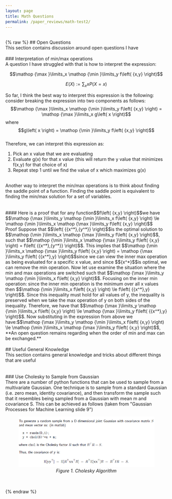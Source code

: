 ```yaml
---
layout: page
title: Math Questions
permalink: /paper_reviews/math-test2/
---
```

<br />
{% raw %}
## Open Questions  
<br />
This section contains discussion around open questions I have  
<br />
<br />
### Interpretation of min/max operations  
<br />
A question I have struggled with that is how to interpret the expression:  

$$\mathop {\max }\limits_x \mathop {\min }\limits_y f\left( {x,y} \right)$$  

$$E(X) := \sum_x xP(X=x)$$  

So far, I think the best way to interpret this expression is the following: consider breaking the expression into two components as follows:  
$$\mathop {\max }\limits_x \mathop {\min }\limits_y f\left( {x,y} \right) = \mathop {\max }\limits_x g\left( x \right)$$ where $$g\left( x \right) = \mathop {\min }\limits_y f\left( {x,y} \right)$$  
Therefore, we can interpret this expression as:  
1. Pick an x value that we are evaluating  
2. Evaluate g(x) for that x value (this will return the y value that minimizes f(x,y) for that choice of x)  
3. Repeat step 1 until we find the value of x which maximizes g(x)  
<br />
Another way to interpret the min/max operations is to think about finding the saddle point of a function. Finding the saddle point is equivalent to finding the min/max solution for a set of variables.  
<br />
<br />
<br />
#### Here is a proof that for any function$$f\left( {x,y} \right)$$we have $$\mathop {\max }\limits_y \mathop {\min }\limits_x f\left( {x,y} \right) \le \mathop {\min }\limits_x \mathop {\max }\limits_y f\left( {x,y} \right)$$   
<br />
Proof  
Suppose that $$\left( {{x^*},{y^*}} \right)$$is the optimal solution to $$\mathop {\min }\limits_x \mathop {\max }\limits_y f\left( {x,y} \right)$$, such that $$\mathop {\min }\limits_x \mathop {\max }\limits_y f\left( {x,y} \right) = f\left( {{x^*},{y^*}} \right)$$. This implies that $$\mathop {\min }\limits_x \mathop {\max }\limits_y f\left( {x,y} \right) = \mathop {\max }\limits_y f\left( {{x^*},y} \right)$$since we can view the inner max operation as being evaluated for a specific x value, and since $${x^*}$$is optimal, we can remove the min operation.   
Now let use examine the situation where the min and max operations are switched such that $$\mathop {\max }\limits_y \mathop {\min }\limits_x f\left( {x,y} \right)$$. Focusing on the inner min operation: since the inner min operation is the minimum over all x values then $$\mathop {\min }\limits_x f\left( {x,y} \right) \le f\left( {{x^*},y} \right)$$.  Since this inequality must hold for all values of y, the inequality is preserved when we take the max operation of y on both sides of the inequality. Therefore, we have that $$\mathop {\max }\limits_y \mathop {\min }\limits_x f\left( {x,y} \right) \le \mathop {\max }\limits_y f\left( {{x^*},y} \right)$$. Now substituting in the expression from above we have:$$\mathop {\max }\limits_y \mathop {\min }\limits_x f\left( {x,y} \right) \le \mathop {\min }\limits_x \mathop {\max }\limits_y f\left( {x,y} \right)$$,   
 **An open question remains regarding when the order of min and max can be exchanged.**  
<br />
<br />
## Useful General Knowledge  
<br />
This section contains general knowledge and tricks about different things that are useful  
<br />
<br />
<br />
### Use Cholesky to Sample from Gaussian  
<br />
There are a number of python functions that can be used to sample from a multivariate Gaussian. One technique is to sample from a standard Gaussian (i.e. zero mean, identity covariance), and then transform the sample such that it resembles being sampled from a Gaussian with mean m and covariance S. This can be achieved as follows (taken from "Gaussian Processes for Machine Learning slide 9")  
<br />
<figure><center><img src="/assets/img/math-test2/image1.png" alt="Figure 1. Cholesky Algorithm" width="500"/> <figcaption> <em>Figure 1. Cholesky Algorithm </em> </figcaption> </center></figure>  

<br />
<br />
{% endraw %}

